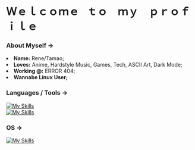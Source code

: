 # Ｗｅｌｃｏｍｅ⠀ｔｏ ⠀ｍｙ ⠀ｐｒｏｆｉｌｅ

### About Myself -> 
<li>
   <b>Name:</b> Rene/Tamao;
</li>
<li>
   <b>Loves:</b> Anime, Hardstyle Music, Games, Tech, ASCII Art, Dark Mode;
</li>
<li>
   <b>Working @:</b> ERROR 404; 
</li>
<li>
   <b>Wannabe Linux User;</b>
</li>

### Languages / Tools ->
[![My Skills](https://skillicons.dev/icons?i=c,html,css,py,mysql,git,github,vscode,vim&perline=4)](https://skillicons.dev)<br>
[![My Skills](https://skillicons.dev/icons?i=c,html,css,py,mysql,git,github,vscode,vim&perline=4)](https://skillicons.dev)

### OS ->

[![My Skills](https://skillicons.dev/icons?i=windows,linux&perline=4)](https://skillicons.dev)
